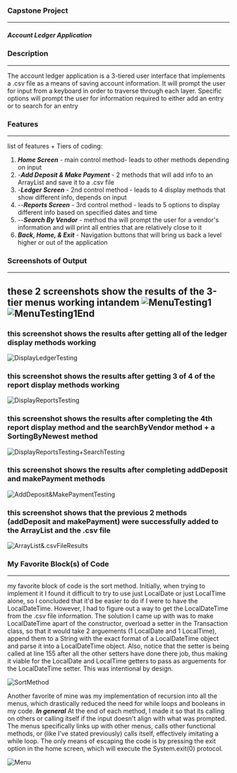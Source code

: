 ### Capstone Project
--------------------------------
##### Account Ledger Application

### Description
--------------------------------
The account ledger application is a 3-tiered user interface that implements a .csv file as a means of saving account information. 
It will prompt the user for input from a keyboard in order to traverse through each layer. 
Specific options will prompt the user for information required to either add an entry or to search for an entry

### Features
--------------------------------

list of features + Tiers of coding:
  1. ***Home Screen*** - main control method- leads to other methods depending on input
  2. -***Add Deposit & Make Payment*** - 2 methods that will add info to an ArrayList and save it to a .csv file
  3. -***Ledger Screen*** - 2nd control method - leads to 4 display methods that show different info, depends on input
  4.    --***Reports Screen*** - 3rd control method - leads to 5 options to display different info based on specified dates and time
  5.    --***Search By Vendor*** - method tha will prompt the user for a vendor's information and will print all entries that are relatively close to it
  6. ***Back, Home, & Exit*** - Navigation buttons that will bring us back a level higher or out of the application

### Screenshots of Output
---------------------------------

these 2 screenshots show the results of the 3-tier menus working intandem
![MenuTesting1](https://github.com/MarqAlejandro/LearnToCode_Capstones/blob/main/AccountingLedgerApp/img.png)
![MenuTesting1End](https://github.com/MarqAlejandro/LearnToCode_Capstones/blob/main/AccountingLedgerApp/img_1.png)
---------------------------------

### this screenshot shows the results after getting all of the ledger display methods working
![DisplayLedgerTesting](https://github.com/MarqAlejandro/LearnToCode_Capstones/blob/main/AccountingLedgerApp/img_2.png)

### this screenshot shows the results after getting 3 of 4 of the report display methods working
![DisplayReportsTesting](https://github.com/MarqAlejandro/LearnToCode_Capstones/blob/main/AccountingLedgerApp/img_3.png)

### this screenshot shows the results after completing the 4th report display method and the searchByVendor method + a SortingByNewest method
![DisplayReportsTesting+SearchTesting](https://github.com/MarqAlejandro/LearnToCode_Capstones/blob/main/AccountingLedgerApp/img_4.png)

### this screenshot shows the results after completing addDeposit and makePayment methods
![AddDeposit&MakePaymentTesting](https://github.com/MarqAlejandro/LearnToCode_Capstones/blob/main/AccountingLedgerApp/img_5.png)

### this screenshot shows that the previous 2 methods (addDeposit and makePayment) were successfully added to the ArrayList and the .csv file
![ArrayList&.csvFileResults](https://github.com/MarqAlejandro/LearnToCode_Capstones/blob/main/AccountingLedgerApp/img_6.png)

### My Favorite Block(s) of Code
---------------------------------

my favorite block of code is the sort method. Initially, when trying to implement it I found it difficult to try to use just LocalDate or just LocalTime alone,
so I concluded that it'd be easier to do if I were to have the LocalDateTime. However, I had to figure out a way to get the LocalDateTime from the .csv file information. 
The solution I came up with was to make LocalDateTime apart of the constructor, overload a setter in the Transaction class, so that it would take 2 arguements (1 LocalDate and 1 LocalTime), 
append them to a String with the exact format of a LocalDateTime object and parse it into a LocalDateTime object. 
Also, notice that the setter is being called at line 155 after all the other setters have done there job, 
thus making it viable for the LocalDate and LocalTime getters to pass as arguements for the LocalDateTime setter.
This was intentional by design.

![SortMethod](https://github.com/MarqAlejandro/LearnToCode_Capstones/blob/main/AccountingLedgerApp/img_7.png)

Another favorite of mine was my implementation of recursion into all the menus, which drastically reduced the need for while loops and booleans in my code.
***In general*** At the end of each method, I made it so that its calling on others or calling itself if the input doesn't align with what was prompted.
The menus specifically links up with other menus, calls other functional methods, or (like I've stated previously) calls itself, effectively imitating a while loop.
The only means of escaping the code is by pressing the exit option in the home screen, which will execute the System.exit(0) protocol. 

![Menu](https://github.com/MarqAlejandro/LearnToCode_Capstones/blob/main/AccountingLedgerApp/img_8.png)
